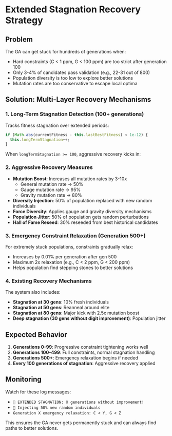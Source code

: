 # Extended Stagnation Recovery Strategy

## Problem
The GA can get stuck for hundreds of generations when:
- Hard constraints (C < 1 ppm, G < 100 ppm) are too strict after generation 100
- Only 3-4% of candidates pass validation (e.g., 22-31 out of 800)
- Population diversity is too low to explore better solutions
- Mutation rates are too conservative to escape local optima

## Solution: Multi-Layer Recovery Mechanisms

### 1. Long-Term Stagnation Detection (100+ generations)
Tracks fitness stagnation over extended periods:
```typescript
if (Math.abs(currentFitness - this.lastBestFitness) < 1e-12) {
  this.longTermStagnation++;
}
```

When `longTermStagnation >= 100`, aggressive recovery kicks in:

### 2. Aggressive Recovery Measures
- **Mutation Boost**: Increases all mutation rates by 3-10x
  - General mutation rate → 50%
  - Gauge mutation rate → 95%
  - Gravity mutation rate → 80%
- **Diversity Injection**: 50% of population replaced with new random individuals
- **Force Diversity**: Applies gauge and gravity diversity mechanisms
- **Population Jitter**: 50% of population gets random perturbations
- **Hall of Fame Reseed**: 30% reseeded from best historical candidates

### 3. Emergency Constraint Relaxation (Generation 500+)
For extremely stuck populations, constraints gradually relax:
- Increases by 0.01% per generation after gen 500
- Maximum 2x relaxation (e.g., C < 2 ppm, G < 200 ppm)
- Helps population find stepping stones to better solutions

### 4. Existing Recovery Mechanisms
The system also includes:
- **Stagnation at 30 gens**: 10% fresh individuals
- **Stagnation at 50 gens**: Reanneal around elite
- **Stagnation at 80 gens**: Major kick with 2.5x mutation boost
- **Deep stagnation (30 gens without digit improvement)**: Population jitter

## Expected Behavior
1. **Generations 0-99**: Progressive constraint tightening works well
2. **Generations 100-499**: Full constraints, normal stagnation handling
3. **Generations 500+**: Emergency relaxation begins if needed
4. **Every 100 generations of stagnation**: Aggressive recovery applied

## Monitoring
Watch for these log messages:
- `🚨 EXTENDED STAGNATION: X generations without improvement!`
- `💉 Injecting 50% new random individuals`
- `Generation X emergency relaxation: C < Y, G < Z`

This ensures the GA never gets permanently stuck and can always find paths to better solutions. 